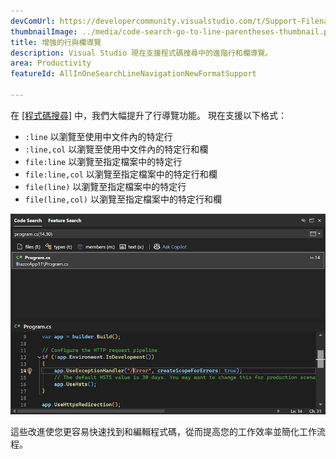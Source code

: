 ```yaml
---
devComUrl: https://developercommunity.visualstudio.com/t/Support-Filenamelinecolumn-format-in/10720994
thumbnailImage: ../media/code-search-go-to-line-parentheses-thumbnail.png
title: 增強的行與欄導覽
description: Visual Studio 現在支援程式碼搜尋中的進階行和欄導覽。
area: Productivity
featureId: AllInOneSearchLineNavigationNewFormatSupport

---
```



在 [[程式碼搜尋]](vscmd://Edit.NavigateTo) 中，我們大幅提升了行導覽功能。 現在支援以下格式：

- `:line` 以瀏覽至使用中文件內的特定行
- `:line,col` 以瀏覽至使用中文件內的特定行和欄
- `file:line` 以瀏覽至指定檔案中的特定行
- `file:line,col` 以瀏覽至指定檔案中的特定行和欄
- `file(line)` 以瀏覽至指定檔案中的特定行
- `file(line,col)` 以瀏覽至指定檔案中的特定行和欄

![顯示導覽至檔案、行和欄的範例](../media/code-search-go-to-line-parentheses.png)

這些改進使您更容易快速找到和編輯程式碼，從而提高您的工作效率並簡化工作流程。
